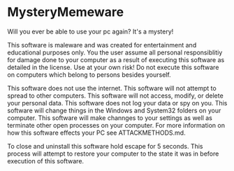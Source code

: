 # MysteryMemeware
Will you ever be able to use your pc again? It's a mystery!

This software is maleware and was created for entertainment and educational purposes only. You the user assume all personal responsiblitiy for damage done to your computer as a result of executing this software as detailed in the license. Use at your own risk! Do not execute this software on computers which belong to persons besides yourself.

This software does not use the internet. This software will not attempt to spread to other computers. This software will not access, modify, or delete your personal data. This software does not log your data or spy on you. This software will change things in the Windows and System32 folders on your computer. This software will make channges to your settings as well as terminate other open processes on your computer. For more information on how this software effects your PC see ATTACKMETHODS.md.



To close and uninstall this software hold escape for 5 seconds. This process will attempt to restore your computer to the state it was in before execution of this software.